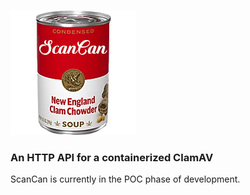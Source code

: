 ![ScanCan](https://github.com/bradsacks99/ScanCan/blob/main/scancan/static/scancan-logo.png)

### An HTTP API for a containerized ClamAV

ScanCan is currently in the POC phase of development.
